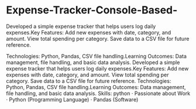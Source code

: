 # Expense-Tracker-Console-Based-
Developed a simple expense tracker that helps users log daily expenses.Key Features:
Add new expenses with date, category, and amount.
View total spending per category.
Save data to a CSV file for future reference.

Technologies: Python, Pandas, CSV file handling.Learning Outcomes: Data management, file handling, and basic data analysis.
Developed a simple expense tracker that helps users log daily expenses.Key Features: Add new expenses with date, category, and amount. View total spending per category. Save data to a CSV file for future reference. Technologies: Python, Pandas, CSV file handling.Learning Outcomes: Data management, file handling, and basic data analysis.
Skills: python · Passionate about Work · Python (Programming Language) · Pandas (Software)
